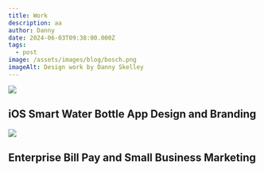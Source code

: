 ```yaml
---
title: Work
description: aa
author: Danny
date: 2024-06-03T09:38:00.000Z
tags:
  - post
image: /assets/images/blog/bosch.png
imageAlt: Design work by Danny Skelley
---
```



![](/assets/images/blog/contigo.png)

## **iOS Smart Water Bottle App Design and Branding**



![](/assets/images/blog/constellation.png)

## **Enterprise Bill Pay and Small Business Marketing**
